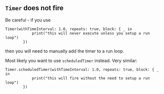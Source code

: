 ## `Timer` does not fire

Be careful - if you use 

```
Timer(withTimeInterval: 1.0, repeats: true, block: { _ in
            print("this will never execute unless you setup a run loop")
        })
```
then you will need to manually add the timer to a run loop.

Most likely you want to use `scheduledTimer` instead. Very similar:

```
Timer.scheduledTimer(withTimeInterval: 1.0, repeats: true, block: { _ in
            print("this will fire without the need to setup a run loop")
        })
```
